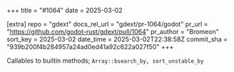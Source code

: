 +++
title = "#1064"
date = 2025-03-02

[extra]
repo = "gdext"
docs_rel_url = "gdext/pr-1064/godot"
pr_url = "https://github.com/godot-rust/gdext/pull/1064"
pr_author = "Bromeon"
sort_key = 2025-03-02
date_time = 2025-03-02T22:38:58Z
commit_sha = "939b200f4b284957a24ad0ed41a92c622a027f50"
+++

Callables to builtin methods; `Array::bsearch_by, sort_unstable_by`
